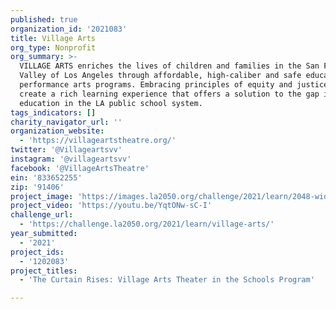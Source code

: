 ```yaml
---
published: true
organization_id: '2021083'
title: Village Arts
org_type: Nonprofit
org_summary: >-
  VILLAGE ARTS enriches the lives of children and families in the San Fernando
  Valley of Los Angeles through affordable, high-caliber and safe educational
  performance arts programs. Embracing principles of equity and justice, we
  create a rich learning experience that offers a solution to the gap in arts
  education in the LA public school system.
tags_indicators: []
charity_navigator_url: ''
organization_website:
  - 'https://villageartstheatre.org/'
twitter: '@Villageartsvv'
instagram: '@villageartsvv'
facebook: '@VillageArtsTheatre'
ein: '833652255'
zip: '91406'
project_image: 'https://images.la2050.org/challenge/2021/learn/2048-wide/village-arts.jpg'
project_video: 'https://youtu.be/YqtONw-sC-I'
challenge_url:
  - 'https://challenge.la2050.org/2021/learn/village-arts/'
year_submitted:
  - '2021'
project_ids:
  - '1202083'
project_titles:
  - 'The Curtain Rises: Village Arts Theater in the Schools Program'

---
```

